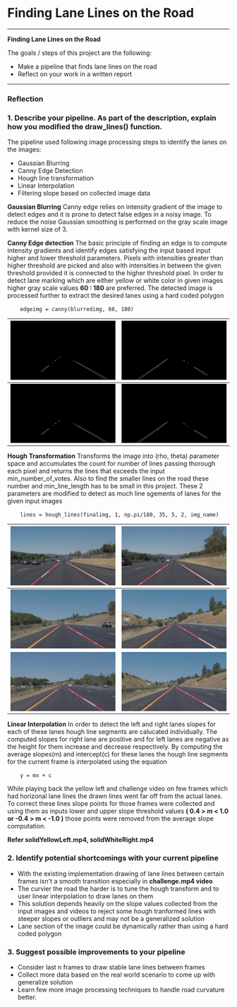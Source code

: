 # **Finding Lane Lines on the Road** 


---

**Finding Lane Lines on the Road**

The goals / steps of this project are the following:
* Make a pipeline that finds lane lines on the road
* Reflect on your work in a written report


[//]: # (Image References)

[image1]: ./examples/grayscale.jpg "Grayscale"
[image2]: ./test_images_roi_output/solidWhiteCurve.jpg "roi1" 
[image3]: ./test_images_roi_output/solidWhiteRight.jpg "roi2"
[image4]: ./test_images_roi_output/solidYellowCurve.jpg "roi3"
[image5]: ./test_images_roi_output/solidYellowCurve2.jpg "roi4"
[image6]: ./test_images_roi_output/solidYellowLeft.jpg "roi5"
[image7]: ./test_images_output/solidWhiteCurve.jpg "lm1"
[image8]: ./test_images_output/solidWhiteRight.jpg "lm2"
[image9]: ./test_images_output/solidYellowCurve.jpg "lm3"
[image10]: ./test_images_output/solidYellowCurve2.jpg "lm4"
[image11]: ./test_images_output/solidYellowLeft.jpg "lm5"
[image12]: ./test_images_output/whiteCarLaneSwitch.jpg "lm5"


---

### Reflection

### 1. Describe your pipeline. As part of the description, explain how you modified the draw_lines() function.

The pipeline used following image processing steps to identify the lanes on the images:
* Gaussian Blurring
* Canny Edge Detection
* Hough line transformation
* Linear Interpolation
* Filtering slope based on collected image data

**Gaussian Blurring**
    Canny edge relies on intensity gradient of the image to detect edges and it is prone to detect false edges in a 
    noisy image. To reduce the noise Gaussian smoothing is performed on the gray scale image with kernel size of 3.
    
**Canny Edge detection**
    The basic principle of finding an edge is to compute intensity gradients and identify edges satisfying the input
    based input higher and lower threshold parameters. Pixels with intensities greater than higher threshold are picked
    and also with intensities in between the given threshold provided it is connected to the higher threshold
    pixel. In order to detect lane marking which are either yellow or white color in given images higher gray scale
    values **60 : 180** are preferred. The detected image is processed further to extract the desired lanes using a hard
    coded polygon
    
```
    edgeimg = canny(blurredimg, 60, 180)
 ```

 ![image2] | ![image6]
  --------- | ----------
![image2] | ![image6] 

**Hough Transformation**
    Transforms the image into (rho, theta) parameter space and accumulates the count for number of lines passing thorough
    each pixel and returns the lines that exceeds the input min_number_of_votes. Also to find the smaller lines on
    the road these number and min_line_length has to be small in this project. These 2 parameters are modified to detect as much
    line sgements of lanes for the given input images
    
```
    lines = hough_lines(finalimg, 1, np.pi/180, 35, 5, 2, img_name)
```
 
 ![image7] | ![image8]
 --------- | ------------
 ![image9] | ![image10] 
![image11] | ![image12]

**Linear Interpolation**
    In order to detect the left and right lanes slopes for each of these lanes hough line segments are calucated
    individually. The computed slopes for right lane are positive and for left lanes are negative as the height for
    them increase and decrease respectively. By computing the average slopes(m) and intercept(c) for these lanes the
    hough line segments for the current frame is interpolated using the equation
    
```
    y = mx + c
```    

   While playing back the yellow left and challenge video on few frames which had horizonal lane lines the drawn lines
   went far off from the actual lanes. To correct these lines slope points for those frames were collected and using
   them as inputs lower and upper slope threshold values **( 0.4 > m < 1.0  or -0.4 > m < -1.0 )** those points were
   removed from the average slope computation.
    
**Refer solidYellowLeft.mp4, solidWhiteRight.mp4**

### 2. Identify potential shortcomings with your current pipeline

* With the existing implementation drawing of lane lines between certain frames isn't a smooth transition especially in
**challenge.mp4 video**
* The curvier the road the harder is to tune the hough transform and to user linear interpolation to draw lanes
on them
* This solution depends heavily on the slope values collected from the input images and videos to reject
 some hough tranformed lines with steeper slopes or outliers and may not be a generalized solution 
* Lane section of the image could be dynamically rather than using a hard coded polygon

### 3. Suggest possible improvements to your pipeline

* Consider last n frames to draw stable lane lines between frames
* Collect more data based on the real world scenario to come up with generalize solution
* Learn few more image processing techniques to handle road curvature better.
